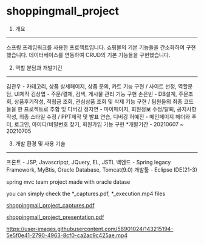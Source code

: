 # shoppingmall_project

1. 개요
---------------------------------------------------------------
스프링 프레임워크를 사용한 프로젝트입니다. 쇼핑몰의 기본 기능들을 간소화하여 구현했습니다. 데이터베이스를 연동하여 CRUD의 기본 기능들을 구현했습니다.

2. 역할 분담과 개발기간
---------------------------------------------------------------
김관우 - 카테고리, 상품 상세페이지, 상품 문의, 카트 기능 구현 / 사이트 선정, 역할분담, UI제작
김상엽 - 주문/결제, 검색, 게시물 관리 기능 구현
손은빈 - DB설계, 주문조회, 상품후기작성, 적립금 조회, 관심상품 조회 및 삭제 기능 구현 / 팀원들의 최종 코드들을 한 프로젝트로 추합 및 디버깅
정지연 - 마이페이지, 회원정보 수정/탈퇴, 공지사항 작성, 최종 스타일 수정 / PPT제작 및 발표 연습, 디버깅
허예진 - 메인페이지 헤더와 푸터, 로그인, 아이디/비밀번호 찾기, 회원가입 기능 구현
*개발기간 - 20210607 ~ 20210705

3. 개발 환경 및 사용 기술
----------------------------------------------------------------
프론트 - JSP, Javascripqt, JQuery, EL, JSTL
백엔드 - Spring legacy Framework, MyBtis, Oracle Database, Tomcat(9.0)
개발툴 - Eclipse IDE(21-3)


spring mvc team project made with oracle datase 

you can simply check the *_captures.pdf, *_execution.mp4 files

[shoppingmall_project_captures.pdf](https://github.com/thswlsqls/shoppingmall_project/files/7594562/shoppingmall_project_captures.pdf)

[shoppingmall_project_presentation.pdf](https://github.com/thswlsqls/shoppingmall_project/files/7594868/shoppingmall_project_presentation.pdf)

https://user-images.githubusercontent.com/58901024/143215194-5e5f0e41-2790-4963-8cf0-ca2ac9c425ae.mp4
